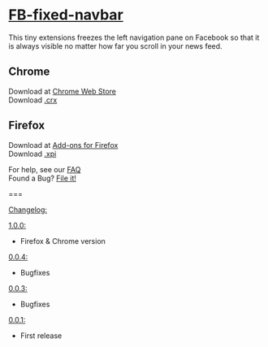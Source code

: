 [FB-fixed-navbar](http://philipp94831.github.io/FB-fixed-navbar/)
===============

This tiny extensions freezes the left navigation pane on Facebook so that it is always visible no matter how far you scroll in your news feed.

Chrome
------

Download at [Chrome Web Store](https://chrome.google.com/webstore/detail/hijonlkmghfbdpcmbimegkoogkfpckkl)  
Download [.crx](https://github.com/philipp94831/FB-fixed-navbar/releases/download/v1.0.0/FB-fixed-navbar.crx)

Firefox
-------

Download at [Add-ons for Firefox](https://addons.mozilla.org/de/firefox/addon/fb-fixed-navbar/)  
Download [.xpi](https://github.com/philipp94831/FB-fixed-navbar/releases/download/v1.0.0/FB-fixed-navbar.xpi)

For help, see our [FAQ](https://github.com/philipp94831/FB-fixed-navbar/wiki/FAQ)  
Found a Bug? [File it!](https://github.com/philipp94831/FB-fixed-navbar/issues)

===

[Changelog:](https://github.com/philipp94831/FB-fixed-navbar/releases)

[1.0.0:](https://github.com/philipp94831/FB-fixed-navbar/releases/tag/v1.0.0)

- Firefox & Chrome version

[0.0.4:](https://github.com/philipp94831/FB-fixed-navbar/releases/tag/v0.0.4)

- Bugfixes

[0.0.3:](https://github.com/philipp94831/FB-fixed-navbar/releases/tag/v0.0.3)

- Bugfixes

[0.0.1:](https://github.com/philipp94831/FB-fixed-navbar/releases/tag/v0.0.1)

- First release
